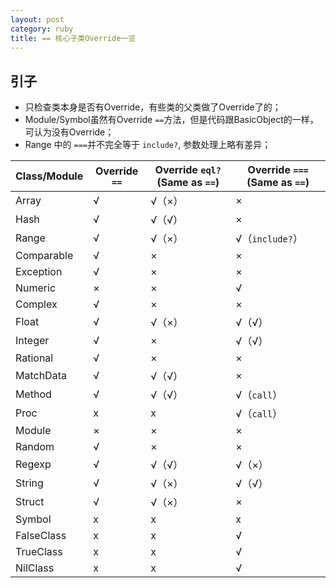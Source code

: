 ```yaml
---
layout: post
category: ruby
title: == 核心子类Override一览
---
```


## 引子

* 只检查类本身是否有Override，有些类的父类做了Override了的；
* Module/Symbol虽然有Override `==`方法，但是代码跟BasicObject的一样，可认为没有Override；
* Range 中的 `===`并不完全等于 `include?`, 参数处理上略有差异；

| Class/Module | Override `==` | Override `eql?` (Same as `==`) | Override `===` (Same as `==`) | 
|---|---|---|---|
| Array | √ | √（×）| × | 
| Hash | √ | √（√）| × | 
| Range | √ | √（×）| √（`include?`）|
| Comparable | √ | × | × |
| Exception | √ | × | × |
| Numeric | × | × | √ |
| Complex | √ | × | × |
| Float | √ | √（×）| √（√）|
| Integer | √ | × | √（√）| 
| Rational | √ | × | × |
| MatchData | √ | √（√） | × |
| Method | √ | √（√） | √（`call`）|
| Proc | x | x | √（`call`）|
| Module | × | × | × |
| Random | √ | × | × |
| Regexp | √ | √（√） | √（×）|
| String | √ | √（×） | √（√）|
| Struct | √ | √（×） | × |
| Symbol | x | x | x |
| FalseClass | x | x | √ |
| TrueClass | x | x | √ |
| NilClass | x | x | √ |
